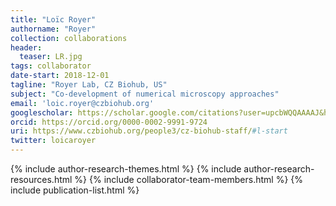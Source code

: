 ```yaml
---
title: "Loïc Royer"
authorname: "Royer"
collection: collaborations
header:
  teaser: LR.jpg
tags: collaborator
date-start: 2018-12-01
tagline: "Royer Lab, CZ Biohub, US"
subject: "Co-development of numerical microscopy approaches"
email: 'loic.royer@czbiohub.org'
googlescholar: https://scholar.google.com/citations?user=upcbWQQAAAAJ&hl=en
orcid: https://orcid.org/0000-0002-9991-9724
uri: https://www.czbiohub.org/people3/cz-biohub-staff/#l-start
twitter: loicaroyer
---
```

<p align= "justify">

{% include author-research-themes.html %}
{% include author-research-resources.html %}
{% include collaborator-team-members.html %}
{% include publication-list.html %}
